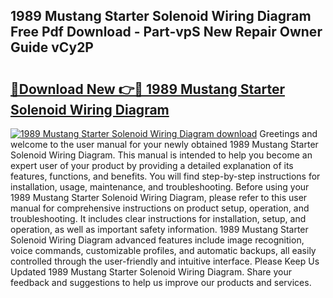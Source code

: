 ## 1989 Mustang Starter Solenoid Wiring Diagram Free Pdf Download - Part-vpS New Repair Owner Guide vCy2P

# <h2><a href="http://dfqcdu.blite.top/?on=1989+Mustang+Starter+Solenoid+Wiring+Diagram">🔗Download New 👉🔴 1989 Mustang Starter Solenoid Wiring Diagram</a></h2>

[![1989 Mustang Starter Solenoid Wiring Diagram download](https://i.imgur.com/lujVjoI.png)](http://dfqcdu.blite.top/?on=1989+Mustang+Starter+Solenoid+Wiring+Diagram)
Greetings and welcome to the user manual for your newly obtained 1989 Mustang Starter Solenoid Wiring Diagram. This manual is intended to help you become an expert user of your product by providing a detailed explanation of its features, functions, and benefits. You will find step-by-step instructions for installation, usage, maintenance, and troubleshooting. Before using your 1989 Mustang Starter Solenoid Wiring Diagram, please refer to this user manual for comprehensive instructions on product setup, operation, and troubleshooting. It includes clear instructions for installation, setup, and operation, as well as important safety information. 1989 Mustang Starter Solenoid Wiring Diagram advanced features include image recognition, voice commands, customizable profiles, and automatic backups, all easily controlled through the user-friendly and intuitive interface. Please Keep Us Updated 1989 Mustang Starter Solenoid Wiring Diagram. Share your feedback and suggestions to help us improve our products and services.
